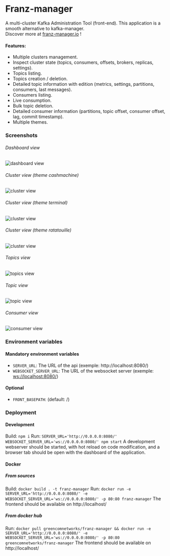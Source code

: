 # Franz-manager
A multi-cluster Kafka Administration Tool (front-end).
This application is a smooth alternative to kafka-manager.  
Discover more at [franz-manager.io](https://www.franz-manager.io/) !  

#### Features:
- Multiple clusters management.
- Inspect cluster state (topics, consumers, offsets, brokers, replicas, settings).
- Topics listing.
- Topics creation / deletion.
- Detailed topic information with edition (metrics, settings, partitions, consumers, last messages).
- Consumers listing.
- Live consumption.
- Bulk topic deletion.
- Detailed consumer information (partitions, topic offset, consumer offset, lag, commit timestamp).
- Multiple themes.

### Screenshots
###### Dashboard view
![dashboard view](https://github.com/GreenCom-Networks/franz-manager/blob/master/documentation/images/dashboard_view.jpg?raw=true)
###### Cluster view (theme cashmachine)
![cluster view](https://github.com/GreenCom-Networks/franz-manager/blob/master/documentation/images/cluster_view.jpg?raw=true)
###### Cluster view (theme terminal)
![cluster view](https://github.com/GreenCom-Networks/franz-manager/blob/master/documentation/images/cluster_view_terminal.jpg?raw=true)
###### Cluster view (theme ratatouille)
![cluster view](https://github.com/GreenCom-Networks/franz-manager/blob/master/documentation/images/cluster_view_ratatouille.jpg?raw=true)
###### Topics view
![topics view](https://github.com/GreenCom-Networks/franz-manager/blob/master/documentation/images/topics_view.jpg?raw=true)
###### Topic view
![topic view](https://github.com/GreenCom-Networks/franz-manager/blob/master/documentation/images/topic_view.jpg?raw=true)
###### Consumer view
![consumer view](https://github.com/GreenCom-Networks/franz-manager/blob/master/documentation/images/consumer_view.jpg?raw=true)

### Environment variables
#### Mandatory environment variables
* `SERVER_URL`: The URL of the api (exemple: http://localhost:8080/)
* `WEBSOCKET_SERVER_URL`: The URL of the websocket server (exemple: [ws://localhost:8080/](ws://localhost:8080/))

#### Optional
* `FRONT_BASEPATH`: (default: /)

### Deployment
#### Development
Build: `npm i`
Run: `SERVER_URL='http://0.0.0.0:8080/' WEBSOCKET_SERVER_URL='ws://0.0.0.0:8080/' npm start`
A development webserver should be started, with hot reload on code modification, and a browser tab should be open with the dashboard of the application.

#### Docker
##### From sources
Build: `docker build . -t franz-manager`
Run: `docker run -e SERVER_URL='http://0.0.0.0:8080/' -e WEBSOCKET_SERVER_URL='ws://0.0.0.0:8080/' -p 80:80 franz-manager`
The frontend should be available on http://localhost/

##### From docker hub
Run: `docker pull greencomnetworks/franz-manager && docker run -e SERVER_URL='http://0.0.0.0:8080/' -e WEBSOCKET_SERVER_URL='ws://0.0.0.0:8080/' -p 80:80 greencomnetworks/franz-manager`
The frontend should be available on http://localhost/
